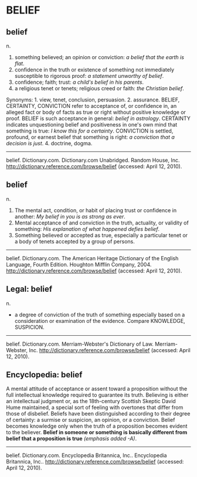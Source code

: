 BELIEF
======

belief
------
n.

1. something believed; an opinion or conviction: _a belief that the earth is
   flat_.
2. confidence in the truth or existence of something not immediately
   susceptible to rigorous proof: _a statement unworthy of belief_.
3. confidence; faith; trust: _a child's belief in his parents_.
4. a religious tenet or tenets; religious creed or faith: _the Christian
   belief_.

Synonyms: 1. view, tenet, conclusion, persuasion. 2. assurance. BELIEF,
CERTAINTY, CONVICTION refer to acceptance of, or confidence in, an alleged
fact or body of facts as true or right without positive knowledge or proof.
BELIEF is such acceptance in general: _belief in astrology_. CERTAINTY
indicates unquestioning belief and positiveness in one's own mind that
something is true: _I know this for a certainty_. CONVICTION is settled,
profound, or earnest belief that something is right: _a conviction that a
decision is just_. 4. doctrine, dogma.
- - -
belief. Dictionary.com. Dictionary.com Unabridged. Random House, Inc.
<http://dictionary.reference.com/browse/belief> (accessed: April 12, 2010).

belief
------
n.

1. The mental act, condition, or habit of placing trust or confidence in
   another: _My belief in you is as strong as ever_.
2. Mental acceptance of and conviction in the truth, actuality, or validity of
   something: _His explanation of what happened defies belief_.
3. Something believed or accepted as true, especially a particular tenet or a
   body of tenets accepted by a group of persons.
- - -
belief. Dictionary.com. The American Heritage Dictionary of the English
Language, Fourth Edition. Houghton Mifflin Company, 2004.
<http://dictionary.reference.com/browse/belief> (accessed: April 12, 2010).

Legal: belief
--------------
n.

* a degree of conviction of the truth of something especially based on a
  consideration or examination of the evidence. Compare KNOWLEDGE, SUSPICION.
- - -
belief. Dictionary.com. Merriam-Webster's Dictionary of Law.
Merriam-Webster, Inc. <http://dictionary.reference.com/browse/belief>
(accessed: April 12, 2010).

Encyclopedia: belief
--------------------
A mental attitude of acceptance or assent toward a proposition without the
full intellectual knowledge required to guarantee its truth. Believing is
either an intellectual judgment or, as the 18th-century Scottish Skeptic David
Hume maintained, a special sort of feeling with overtones that differ from
those of disbelief. Beliefs have been distinguished according to their degree
of certainty: a surmise or suspicion, an opinion, or a conviction. Belief
becomes knowledge only when the truth of a proposition becomes evident to the
believer. **Belief in someone or something is basically different from belief
that a proposition is true** _(emphasis added -A)_.
- - -
belief. Dictionary.com. Encyclopedia Britannica, Inc.. Encyclopedia
Britannica, Inc.. <http://dictionary.reference.com/browse/belief>
(accessed: April 12, 2010).

